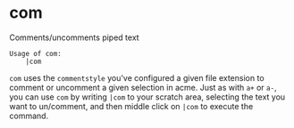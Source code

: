 # com

Comments/uncomments piped text

```
Usage of com:
	|com
```

`com` uses the `commentstyle` you've configured a given file extension to
comment or uncomment a given selection in acme. Just as with `a+` or `a-`, you
can use `com` by writing `|com` to your scratch area, selecting the text you
want to un/comment, and then middle click on `|com` to execute the command.
